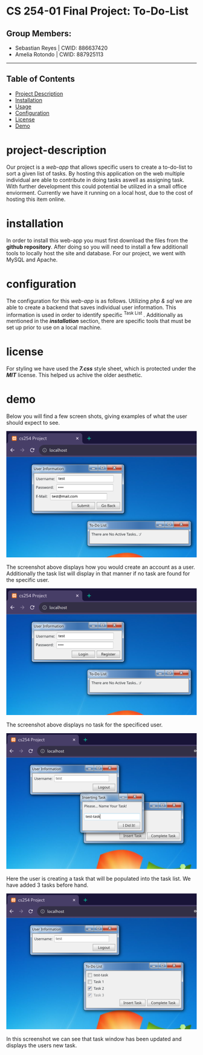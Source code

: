 # CS 254-01 Final Project: To-Do-List 

## Group Members: 
- Sebastian Reyes | CWID: 886637420
- Amelia Rotondo  | CWID: 887925113
-----

## Table of Contents

- [Project Description](#project-description)
- [Installation](#installation)
- [Usage](#usage)
- [Configuration](#configuration)
- [License](#license)
- [Demo](#demo)

# project-description

 Our project is a _web-app_ that allows specific users to create a to-do-list to sort a given list of tasks. By hosting this application on the web multiple individual are able to contribute in doing tasks aswell as assigning task. With further development this could potential be utilized in a small office enviorment. Currently we have it running on a local host, due to the cost of hosting this item online.

# installation

In order to install this web-app you must first download the files from the **github repository**.
After doing so you will need to install a few additionall tools to locally host the site and database. For our project, we went with MySQL and Apache. 

# configuration

The configuration for this _web-app_ is as follows. Utilizing _php & sql_ we are able to create a backend that saves individual user information. This information is used in order to identify specific <sup> Task List </sup>. Additionally as mentioned in the **_installation_** section, there are specific tools that must be set up prior to use on a local machine. 

# license

For styling we have used the **_7.css_** style sheet, which is protected under the **_MIT_** license. This helped us achive the older aesthetic.

# demo

Below you will find a few screen shots, giving examples of what the user should expect to see. 

![Demo](./democreate.png)

The screenshot above displays how you would create an account as a user.
Additionally the task list will display in that manner if no task are found for the specific user.

![Demo](./notask.png)

The screenshot above displays no task for the specificed user.

![Demo](./createtask.png)

Here the user is creating a task that will be populated into the task list.
We have added 3 tasks before hand.

![Demo](./taskshown.png)

In this screenshot we can see that task window has been updated and displays the users new task. 